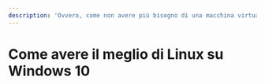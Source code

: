 ```yaml
---
description: 'Ovvero, come non avere più bisogno di una macchina virtuale'
---
```


# Come avere il meglio di Linux su Windows 10

